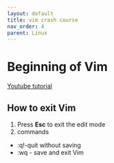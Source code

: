 ```yaml
---
layout: default
title: vim crash course
nav_order: 4
parent: Linux
---
```

# Beginning of Vim
[Youtube tutorial](https://www.youtube.com/watch?v=ggSyF1SVFr4)

## How to exit Vim
1. Press **Esc** to exit the edit mode
2. commands
  - :q!-quit without saving
  - :wq - save and exit Vim		 

